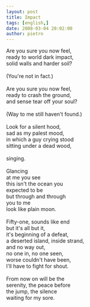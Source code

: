 ```yaml
---
layout: post
title: Impact
tags: [english,]
date: 2008-03-04 20:02:00
author: pietro
---
```

Are you sure you now feel,<br/>ready to world dark impact,<br/>solid walls and harder soil?<br/><br/>(You're not in fact.)<br/><br/>Are you sure you now feel,<br/>ready to crash the ground,<br/>and sense tear off your soul?<br/><br/>(Way to me still haven't found.)<br/><br/>Look for a silent hood,<br/>sad as my palest mood,<br/>in which a guy crying stood<br/>sitting under a dead wood,<br/><br/>singing.<br/><br/>Glancing<br/>at me you see<br/>this isn't the ocean you<br/>expected to be<br/>but through and through<br/>you to me<br/>look like plain moon.<br/><br/>Fifty-one, sounds like end<br/>but it's all but it,<br/>it's beginning of a defeat,<br/>a deserted island, inside strand,<br/>and no way out,<br/>no one in, no one seen,<br/>worse couldn't have been,<br/>I'll have to fight for shout.<br/><br/>From now on will be the<br/>serenity, the peace before<br/>the jump, the silence<br/>waiting for my sore.
